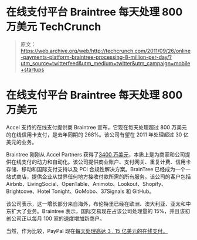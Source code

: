 # 在线支付平台 Braintree 每天处理 800 万美元 TechCrunch

> 原文：<https://web.archive.org/web/http://techcrunch.com/2011/09/26/online-payments-platform-braintree-processing-8-million-per-day/?utm_source=twitterfeed&utm_medium=twitter&utm_campaign=mobile+startups>

# 在线支付平台 Braintree 每天处理 800 万美元

Accel 支持的在线支付提供商 Braintree 宣布，它现在每天处理超过 800 万美元的在线信用卡支付，是去年同期的 268%。该公司有望在 2011 年处理超过 30 亿美元的业务。

Braintree 刚刚从 Accel Partners 获得了[3400 万美元](https://web.archive.org/web/20230204201340/https://techcrunch.com/2011/06/29/accel-puts-34-million-in-online-payments-platform-braintree/)，本质上是为商家和公司提供在线支付的动力和自动化。该公司提供商业账户、支付网关、重复计费、信用卡存储、移动和国际支付支持以及 PCI 合规性解决方案。BrainTree 已经成为一个一站式商店，提供企业从世界任何地方接收付款所需的所有服务。该公司的客户包括 Airbnb、LivingSocial、OpenTable、Animoto、Lookout、Shopify、Brightcove、Hotel Tonight、GoMobo、37Signals 和 GitHub。

该公司表示，这一增长部分来自海外，布伦特里已经在欧洲、澳大利亚、亚太和中东扩大了业务。Braintree 表示，国际交易现在占该公司处理量的 15%，并且该初创公司正以每月 100 家的速度增加新商户。

当然，作为比较，PayPal 现在[每天处理高达 3 . 15 亿美元的在线支付。](https://web.archive.org/web/20230204201340/https://techcrunch.com/2011/09/25/paypal-now-processing-315-million-in-payments-per-day/)